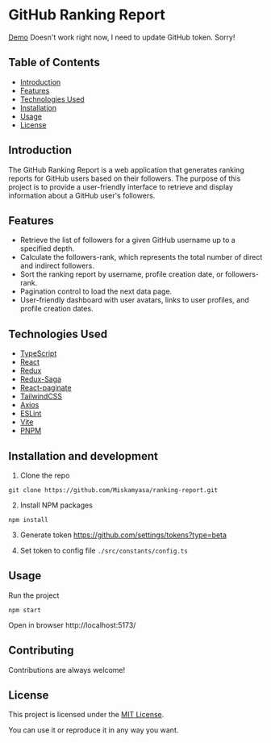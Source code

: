 # GitHub Ranking Report

[Demo](https://ranking.miskamyasa.me)
Doesn't work right now, I need to update GitHub token. Sorry!

## Table of Contents

- [Introduction](#introduction)
- [Features](#features)
- [Technologies Used](#technologies-used)
- [Installation](#installation-and-development)
- [Usage](#usage)
- [License](#license)

## Introduction

The GitHub Ranking Report is a web application that generates ranking reports for GitHub users based on their followers. 
The purpose of this project is to provide a user-friendly interface to retrieve and display information about a GitHub user's followers.

## Features

- Retrieve the list of followers for a given GitHub username up to a specified depth.
- Calculate the followers-rank, which represents the total number of direct and indirect followers.
- Sort the ranking report by username, profile creation date, or followers-rank.
- Pagination control to load the next data page.
- User-friendly dashboard with user avatars, links to user profiles, and profile creation dates.

## Technologies Used

- [TypeScript](https://www.typescriptlang.org/)
- [React](https://reactjs.org/)
- [Redux](https://redux.js.org/)
- [Redux-Saga](https://redux-saga.js.org/)
- [React-paginate](https://github.com/AdeleD/react-paginate#readme)
- [TailwindCSS](https://tailwindcss.com/)
- [Axios](https://axios-http.com/)
- [ESLint](https://eslint.org/)
- [Vite](https://vitejs.dev/)
- [PNPM](https://pnpm.io/)

## Installation and development

1. Clone the repo
```shell
git clone https://github.com/Miskamyasa/ranking-report.git
```

2. Install NPM packages
```shell
npm install
```

3. Generate token
https://github.com/settings/tokens?type=beta

4. Set token to config file `./src/constants/config.ts`


## Usage

Run the project
```shell
npm start
```
Open in browser
http://localhost:5173/

## Contributing

Contributions are always welcome!

## License

This project is licensed under the [MIT License](https://opensource.org/licenses/MIT).

You can use it or reproduce it in any way you want.

```
